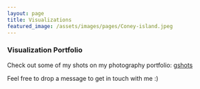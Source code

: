 ```yaml
---
layout: page
title: Visualizations
featured_image: /assets/images/pages/Coney-island.jpeg
---
```


### Visualization Portfolio

Check out some of my shots on my photography portfolio: [gshots](https://gandalf1819.github.io/photography)

Feel free to drop a message to get in touch with me :)
